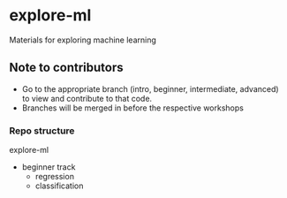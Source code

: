 # explore-ml

Materials for exploring machine learning

## Note to contributors

- Go to the appropriate branch (intro, beginner, intermediate, advanced) to view and contribute to that code.
- Branches will be merged in before the respective workshops

### Repo structure

explore-ml
- beginner track
  * regression
  * classification

